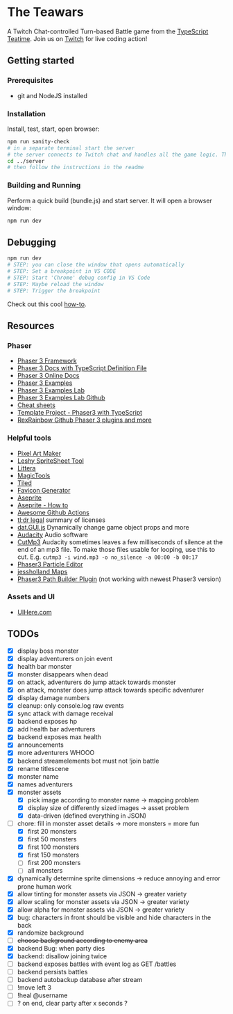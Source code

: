 # The Teawars

A Twitch Chat-controlled Turn-based Battle game from the [TypeScript Teatime](https://www.twitch.tv/typescriptteatime). Join us on [Twitch](https://www.twitch.tv/typescriptteatime) for live coding action!

## Getting started

### Prerequisites

- git and NodeJS installed

### Installation

Install, test, start, open browser:

```bash
npm run sanity-check
# in a separate terminal start the server
# the server connects to Twitch chat and handles all the game logic. This frontend only renders.
cd ../server
# then follow the instructions in the readme
```

### Building and Running

Perform a quick build (bundle.js) and start server. It will open a browser window:

```bash
npm run dev
```

## Debugging

```bash
npm run dev
# STEP: you can close the window that opens automatically
# STEP: Set a breakpoint in VS CODE
# STEP: Start 'Chrome' debug config in VS Code
# STEP: Maybe reload the window
# STEP: Trigger the breakpoint
```

Check out this cool [how-to](https://github.com/samme/phaser3-faq/wiki#how-do-i-fixdebug-my-game).

## Resources

### Phaser

- [Phaser 3 Framework](https://github.com/photonstorm/phaser)
- [Phaser 3 Docs with TypeScript Definition File](https://github.com/photonstorm/phaser3-docs)
- [Phaser 3 Online Docs](https://photonstorm.github.io/phaser3-docs/index.html)
- [Phaser 3 Examples](https://phaser.io/examples/v3)
- [Phaser 3 Examples Lab](https://labs.phaser.io/)
- [Phaser 3 Examples Lab Github](https://github.com/photonstorm/phaser3-examples)
- [Cheat sheets](https://github.com/digitsensitive/phaser3-typescript/blob/master/cheatsheets)
- [Template Project - Phaser3 with TypeScript](https://github.com/digitsensitive/phaser3-typescript)
- [RexRainbow Github Phaser 3 plugins and more](https://github.com/rexrainbow/phaser3-rex-notes/tree/master/plugins)

### Helpful tools

- [Pixel Art Maker](http://pixelartmaker.com/)
- [Leshy SpriteSheet Tool](https://www.leshylabs.com/apps/sstool)
- [Littera](http://kvazars.com/littera)
- [MagicTools](https://github.com/ellisonleao/magictools)
- [Tiled](https://www.mapeditor.org)
- [Favicon Generator](https://favicon.io/favicon-generator/)
- [Aseprite](https://www.aseprite.org/)
- [Aseprite - How to](https://www.youtube.com/watch?v=Md6W79jtLJM)
- [Awesome Github Actions](https://github.com/sdras/awesome-actions)
- [tl;dr legal](https://tldrlegal.com/) summary of licenses
- [dat.GUI.js](https://github.com/dataarts/dat.gui) Dynamically change game object props and more
- [Audacity](https://www.audacityteam.org/) Audio software
- [CutMp3](http://manpages.ubuntu.com/manpages/bionic/man1/cutmp3.1.html) Audacity sometimes leaves a few milliseconds of silence at the end of an mp3 file. To make those files usable for looping, use this to cut. E.g. `cutmp3 -i wind.mp3 -o no_silence -a 00:00 -b 00:17`
- [Phaser3 Particle Editor](https://koreezgames.github.io/phaser3-particle-editor/)
- [jessholland Maps](https://jessholland.artstation.com/projects/ovArq)
- [Phaser3 Path Builder Plugin](https://github.com/samid737/phaser3-plugin-pathbuilder) (not working with newest Phaser3 version)

### Assets and UI

- [UIHere.com](https://www.uihere.com/free-cliparts/user-interface-design-game-game-ui-buttons-gold-coins-online-1035811)

## TODOs

- [x] display boss monster
- [x] display adventurers on join event
- [x] health bar monster
- [x] monster disappears when dead
- [x] on attack, adventurers do jump attack towards monster
- [x] on attack, monster does jump attack towards specific adventurer
- [x] display damage numbers
- [x] cleanup: only console.log raw events
- [x] sync attack with damage receival
- [x] backend exposes hp
- [x] add health bar adventurers
- [x] backend exposes max health
- [x] announcements
- [x] more adventurers WHOOO
- [x] backend streamelements bot must not !join battle
- [x] rename titlescene
- [x] monster name
- [x] names adventurers
- [x] monster assets
  - [x] pick image according to monster name -> mapping problem
  - [x] display size of differently sized images -> asset problem
  - [x] data-driven (defined everything in JSON)
- [ ] chore: fill in monster asset details -> more monsters = more fun
  - [x] first 20 monsters
  - [x] first 50 monsters
  - [x] first 100 monsters
  - [x] first 150 monsters
  - [ ] first 200 monsters
  - [ ] all monsters
- [x] dynamically determine sprite dimensions -> reduce annoying and error prone human work
- [x] allow tinting for monster assets via JSON -> greater variety
- [x] allow scaling for monster assets via JSON -> greater variety
- [x] allow alpha for monster assets via JSON -> greater variety
- [x] bug: characters in front should be visible and hide characters in the back
- [x] randomize background
- [ ] ~~choose background according to enemy area~~
- [x] backend Bug: when party dies
- [x] backend: disallow joining twice
- [ ] backend exposes battles with event log as GET /battles
- [ ] backend persists battles
- [ ] backend autobackup database after stream
- [ ] !move left 3
- [ ] !heal @username
- [ ] ? on end, clear party after x seconds ?
